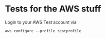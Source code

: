 # Tests for the AWS stuff

Login to your AWS Test account via

    aws configure --profile testprofile
